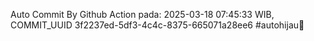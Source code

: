 Auto Commit By Github Action pada: 2025-03-18 07:45:33 WIB, COMMIT_UUID 3f2237ed-5df3-4c4c-8375-665071a28ee6 #autohijau🗿
